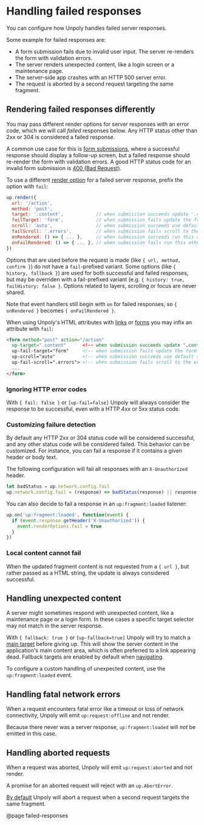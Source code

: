Handling failed responses
=========================

You can configure how Unpoly handles failed server responses.

Some example for failed responses are:

- A form submission fails due to invalid user input. The server re-renders the form with validation errors.
- The server renders unexpected content, like a login screen or a maintenance page.
- The server-side app crashes with an HTTP 500 server error.
- The request is aborted by a second request targeting the same fragment.

## Rendering failed responses differently

You may pass different render options for server responses with an error code, which we will call *failed* responses below.
Any HTTP status other than 2xx or 304 is considered a failed response.

A common use case for this is [form submissions](/up.form), where a successful response
should display a follow-up screen, but a failed response should re-render the form with validation errors.
A good HTTP status code for an invalid form submission is [400 (Bad Request)](https://developer.mozilla.org/en-US/docs/Web/HTTP/Status/400).

To use a different [render option](/up.render) for a failed server response,
prefix the option with `fail`:

```js
up.render({
  url: '/action',
  method: 'post',
  target: '.content',            // when submission succeeds update '.content'
  failTarget: 'form',            // when submission fails update the form
  scroll: 'auto',                // when submission succeeds use default scroll behavior
  failScroll: '.errors',         // when submission fails scroll to the error messages
  onRendered: () => { ... },     // when submission succeeds run this callback
  onFailRendered: () => { ... }, // when submission fails run this other callback
})
```

Options that are used before the request is made (like `{ url, method, confirm }`) do not
have a `fail`-prefixed variant.  Some options (like `{ history, fallback }`) are used for
both successful and failed responses, but may be overriden with a fail-prefixed variant
(e.g. `{ history: true, failHistory: false }`. Options related to layers, scrolling or focus are never shared.

Note that event handlers still begin with `on` for failed responses, so `{ onRendered }` becomes `{ onFailRendered }`.

When using Unpoly's HTML attributes with [links](/up.link) or [forms](/up.form)
you may infix an attribute with `fail`:

```html
<form method="post" action="/action"
  up-target=".content"      <!-- when submission succeeds update '.content' -->
  up-fail-target="form"     <!-- when submission fails update the form -->
  up-scroll="auto"          <!-- when submission succeeds use default scroll behavior -->
  up-fail-scroll=".errors"> <!-- when submission fails scroll to the error messages -->
  ...
</form>
```


### Ignoring HTTP error codes

With `{ fail: false }` or `[up-fail=false]` Unpoly will always consider the response
to be successful, even with a HTTP 4xx or 5xx status code.

### Customizing failure detection

By default any HTTP 2xx or 304 status code will be considered successful, and any other status code will be considered failed. This behavior can be customized. For instance, you can fail a response if it contains a given header or body text.

The following configuration will fail all responses with an `X-Unauthorized` header.

```js
let badStatus = up.network.config.fail
up.network.config.fail = (response) => badStatus(response) || response.getHeader('X-Unauthorized')
```

You can also decide to fail a response in an `up:fragment:loaded` listener:

```js
up.on('up:fragment:loaded', function(event) {
  if (event.response.getHeader('X-Unauthorized')) {
    event.renderOptions.fail = true
  }
})
```

### Local content cannot fail

When the updated fragment content is not requested from a `{ url }`, but rather passed as a
HTML string, the update is always considered successful.


## Handling unexpected content

A server might sometimes respond with unexpected content, like a maintenance page or a
login form. In these cases a specific target selector may not match in the server response.

With `{ fallback: true }` or `[up-fallback=true]` Unpoly will try to match a [main target](/up-main)
before giving up. This will show the server content in the application's main content area,
which is often preferred to a link appearing dead. Fallback targets are enabled by default when [navigating](/navigation).

To configure a custom handling of unexpected content, use the `up:fragment:loaded` event.


## Handling fatal network errors

When a request encounters fatal error like a timeout or loss of network connectivity, Unpoly
will emit `up:request:offline` and not render.

Because there never was a server response, `up:fragment:loaded` will *not* be emitted in this case.


## Handling aborted requests

When a request was aborted, Unpoly will emit `up:request:aborted` and not render.

A promise for an aborted request will reject with an `up.AbortError`.

[By default](/up.render#options.abort) Unpoly will abort a request when a second request targets the same fragment.

@page failed-responses
